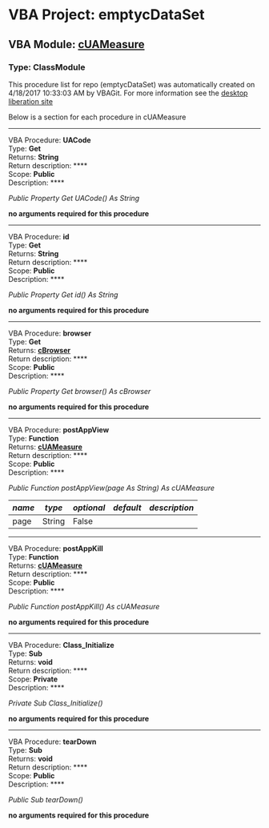# VBA Project: **emptycDataSet**
## VBA Module: **[cUAMeasure](/libraries/cUAMeasure.cls "source is here")**
### Type: ClassModule  

This procedure list for repo (emptycDataSet) was automatically created on 4/18/2017 10:33:03 AM by VBAGit.
For more information see the [desktop liberation site](http://ramblings.mcpher.com/Home/excelquirks/drivesdk/gettinggithubready "desktop liberation")

Below is a section for each procedure in cUAMeasure

---
VBA Procedure: **UACode**  
Type: **Get**  
Returns: **String**  
Return description: ****  
Scope: **Public**  
Description: ****  

*Public Property Get UACode() As String*  

**no arguments required for this procedure**


---
VBA Procedure: **id**  
Type: **Get**  
Returns: **String**  
Return description: ****  
Scope: **Public**  
Description: ****  

*Public Property Get id() As String*  

**no arguments required for this procedure**


---
VBA Procedure: **browser**  
Type: **Get**  
Returns: **[cBrowser](/libraries/cBrowser_cls.md "cBrowser")**  
Return description: ****  
Scope: **Public**  
Description: ****  

*Public Property Get browser() As cBrowser*  

**no arguments required for this procedure**


---
VBA Procedure: **postAppView**  
Type: **Function**  
Returns: **[cUAMeasure](/libraries/cUAMeasure_cls.md "cUAMeasure")**  
Return description: ****  
Scope: **Public**  
Description: ****  

*Public Function postAppView(page As String) As cUAMeasure*  

*name*|*type*|*optional*|*default*|*description*
---|---|---|---|---
page|String|False||


---
VBA Procedure: **postAppKill**  
Type: **Function**  
Returns: **[cUAMeasure](/libraries/cUAMeasure_cls.md "cUAMeasure")**  
Return description: ****  
Scope: **Public**  
Description: ****  

*Public Function postAppKill() As cUAMeasure*  

**no arguments required for this procedure**


---
VBA Procedure: **Class_Initialize**  
Type: **Sub**  
Returns: **void**  
Return description: ****  
Scope: **Private**  
Description: ****  

*Private Sub Class_Initialize()*  

**no arguments required for this procedure**


---
VBA Procedure: **tearDown**  
Type: **Sub**  
Returns: **void**  
Return description: ****  
Scope: **Public**  
Description: ****  

*Public Sub tearDown()*  

**no arguments required for this procedure**
